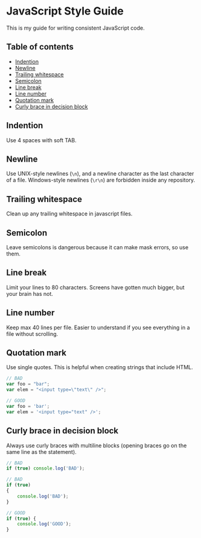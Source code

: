 # JavaScript Style Guide
This is my guide for writing consistent JavaScript code.

## Table of contents
* [Indention](#indention)
* [Newline](#newline)
* [Trailing whitespace](#trailing-whitespace)
* [Semicolon](#semicolon)
* [Line break](#line-break)
* [Line number](#line-number)
* [Quotation mark](#quotation-mark)
* [Curly brace in decision block](#curly-brace-in-decision-block)

## Indention
Use 4 spaces with soft TAB.

## Newline
Use UNIX-style newlines (`\n`), and a newline character as the last character of a file. Windows-style newlines (`\r\n`) are forbidden inside any repository.

## Trailing whitespace
Clean up any trailing whitespace in javascript files.

## Semicolon
Leave semicolons is dangerous because it can make mask errors, so use them.

## Line break
Limit your lines to 80 characters. Screens have gotten much bigger, but your brain has not.

## Line number
Keep max 40 lines per file. Easier to understand if you see everything in a file without scrolling.

## Quotation mark
Use single quotes. This is helpful when creating strings that include HTML.
```js
// BAD
var foo = "bar";
var elem = "<input type=\"text\" />";
```
```js
// GOOD
var foo = 'bar';
var elem = '<input type="text" />';
```

## Curly brace in decision block
Always use curly braces with multiline blocks (opening braces go on the same line as the statement).
```js
// BAD
if (true) console.log('BAD');
```
```js
// BAD
if (true)
{
    console.log('BAD');
}
```
```js
// GOOD
if (true) {
    console.log('GOOD');
}
```


















